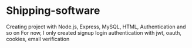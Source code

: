 # Shipping-software
Creating project with Node.js, Express, MySQL, HTML, Authentication and so on
For now, I only created signup login authentication with jwt, oauth, cookies, email verification 
